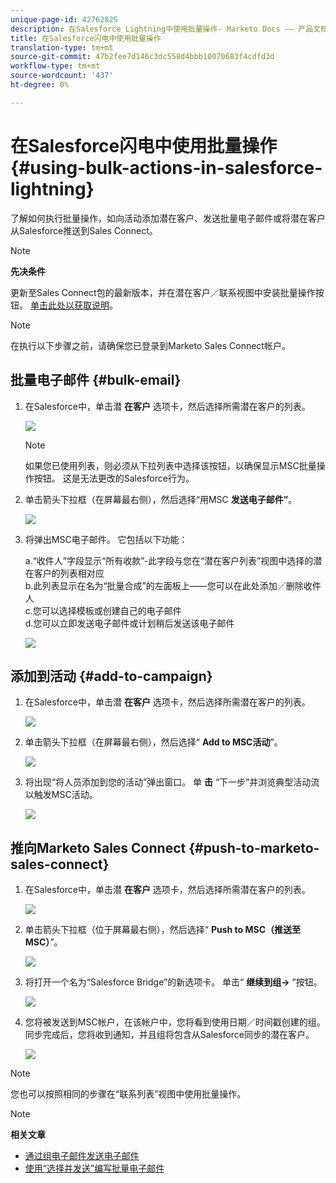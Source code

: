```yaml
---
unique-page-id: 42762825
description: 在Salesforce Lightning中使用批量操作- Marketo Docs —— 产品文档
title: 在Salesforce闪电中使用批量操作
translation-type: tm+mt
source-git-commit: 47b2fee7d146c3dc558d4bbb10070683f4cdfd3d
workflow-type: tm+mt
source-wordcount: '437'
ht-degree: 0%

---
```



# 在Salesforce闪电中使用批量操作 {#using-bulk-actions-in-salesforce-lightning}

了解如何执行批量操作，如向活动添加潜在客户、发送批量电子邮件或将潜在客户从Salesforce推送到Sales Connect。

>[!NOTE]
>
>**先决条件**
>
>更新至Sales Connect包的最新版本，并在潜在客户／联系视图中安装批量操作按钮。 [单击此处以获取说明](http://s3.amazonaws.com/tout-user-store/salesforce/assets/SF+Guide+for+Lightning.pdf)。

>[!NOTE]
>
>在执行以下步骤之前，请确保您已登录到Marketo Sales Connect帐户。

## 批量电子邮件 {#bulk-email}

1. 在Salesforce中，单击潜 **在客户** 选项卡，然后选择所需潜在客户的列表。

   ![](assets/one-6.png)

   >[!NOTE]
   >
   >如果您已使用列表，则必须从下拉列表中选择该按钮，以确保显示MSC批量操作按钮。 这是无法更改的Salesforce行为。

1. 单击箭头下拉框（在屏幕最右侧），然后选择“用MSC **发送电子邮件”**。

   ![](assets/two-6.png)

1. 将弹出MSC电子邮件。 它包括以下功能：

   a.“收件人”字段显示“所有收款”-此字段与您在“潜在客户列表”视图中选择的潜在客户的列表相对应\
   b.此列表显示在名为“批量合成”的左面板上——您可以在此处添加／删除收件人\
   c.您可以选择模板或创建自己的电子邮件\
   d.您可以立即发送电子邮件或计划稍后发送该电子邮件

   ![](assets/three-5.png)

## 添加到活动 {#add-to-campaign}

1. 在Salesforce中，单击潜 **在客户** 选项卡，然后选择所需潜在客户的列表。

   ![](assets/four-4.png)

1. 单击箭头下拉框（在屏幕最右侧），然后选择“ **Add to MSC活动**”。

   ![](assets/five-4.png)

1. 将出现“将人员添加到您的活动”弹出窗口。 单 **击** “下一步”并浏览典型活动流以触发MSC活动。

   ![](assets/six-1.png)

## 推向Marketo Sales Connect {#push-to-marketo-sales-connect}

1. 在Salesforce中，单击潜 **在客户** 选项卡，然后选择所需潜在客户的列表。

   ![](assets/seven-2.png)

1. 单击箭头下拉框（位于屏幕最右侧），然后选择“ **Push to MSC（推送至MSC）**”。

   ![](assets/eight-2.png)

1. 将打开一个名为“Salesforce Bridge”的新选项卡。 单击“ **继续到组→** ”按钮。

   ![](assets/nine-2.png)

1. 您将被发送到MSC帐户，在该帐户中，您将看到使用日期／时间戳创建的组。 同步完成后，您将收到通知，并且组将包含从Salesforce同步的潜在客户。

   ![](assets/ten-1.png)

>[!NOTE]
>
>您也可以按照相同的步骤在“联系列表”视图中使用批量操作。

>[!NOTE]
>
>**相关文章**
>
>* [通过组电子邮件发送电子邮件](http://docs.marketo.com/x/KAQ6Ag)
>* [使用“选择并发送”编写批量电子邮件](http://docs.marketo.com/display/public/DOCS/Composing+Bulk+Emails+with+Select+and+Send#ComposingBulkEmailswithSelectandSend-SendingEmails)

>



